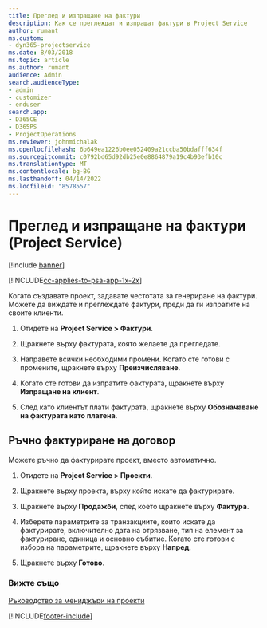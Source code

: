 ```yaml
---
title: Преглед и изпращане на фактури
description: Как се преглеждат и изпращат фактури в Project Service
author: rumant
ms.custom:
- dyn365-projectservice
ms.date: 8/03/2018
ms.topic: article
ms.author: rumant
audience: Admin
search.audienceType:
- admin
- customizer
- enduser
search.app:
- D365CE
- D365PS
- ProjectOperations
ms.reviewer: johnmichalak
ms.openlocfilehash: 6b649ea1226b0ee052409a21ccba50bdafff634f
ms.sourcegitcommit: c0792bd65d92db25e0e8864879a19c4b93efb10c
ms.translationtype: MT
ms.contentlocale: bg-BG
ms.lasthandoff: 04/14/2022
ms.locfileid: "8578557"
---
```

# <a name="view-and-send-invoices-project-service"></a>Преглед и изпращане на фактури (Project Service)

[!include [banner](../includes/psa-now-project-operations.md)]

[!INCLUDE[cc-applies-to-psa-app-1x-2x](../includes/cc-applies-to-psa-app-1x-2x.md)]

Когато създавате проект, задавате честотата за генериране на фактури. Можете да виждате и преглеждате фактури, преди да ги изпратите на своите клиенти.  
  
1.  Отидете на **Project Service > Фактури**.  
  
2.  Щракнете върху фактурата, която желаете да прегледате.  
  
3.  Направете всички необходими промени. Когато сте готови с промените, щракнете върху **Преизчисляване**.  
  
4.  Когато сте готови да изпратите фактурата, щракнете върху **Изпращане на клиент**.  
  
5.  След като клиентът плати фактурата, щракнете върху **Обозначаване на фактурата като платена**.  
  
## <a name="manually-invoice-a-contract"></a>Ръчно фактуриране на договор  
 Можете ръчно да фактурирате проект, вместо автоматично.  
  
1.  Отидете на **Project Service > Проекти**.  
  
2.  Щракнете върху проекта, върху който искате да фактурирате.  
  
3.  Щракнете върху **Продажби**, след което щракнете върху **Фактура**.  
  
4.  Изберете параметрите за транзакциите, които искате да фактурирате, включително дата на отрязване, тип на елемент за фактуриране, единица и основно събитие. Когато сте готови с избора на параметрите, щракнете върху **Напред**.  
  
5.  Щракнете върху **Готово**.  
  
### <a name="see-also"></a>Вижте също  
 [Ръководство за мениджъри на проекти](../psa/project-manager-guide.md)


[!INCLUDE[footer-include](../includes/footer-banner.md)]
